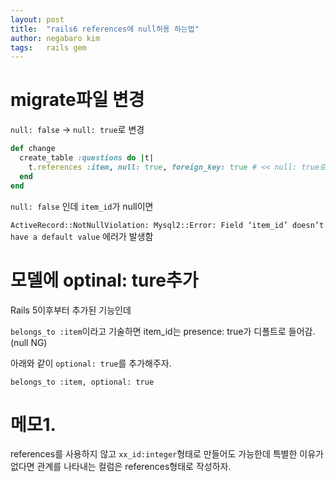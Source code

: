 ```yaml
---
layout: post
title:  "rails6 references에 null허용 하는법"
author: negabaro kim
tags:	rails gem
---
```


# migrate파일 변경

`null: false` -> `null: true`로 변경


```ruby
def change
  create_table :questions do |t|
    t.references :item, null: true, foreign_key: true # << null: true로 변경
  end
end
```

`null: false` 인데 `item_id`가 null이면

`ActiveRecord::NotNullViolation: Mysql2::Error: Field ‘item_id’ doesn’t have a default value`
에러가 발생함


# 모델에 optinal: ture추가


Rails 5이후부터 추가된 기능인데

`belongs_to :item`이라고 기술하면 item_id는 presence: true가 디폴트로 들어감.(null NG)

아래와 같이 `optional: true`를 추가해주자.

```
belongs_to :item, optional: true
```


# 메모1. 

references를 사용하지 않고
`xx_id:integer`형태로 만들어도 가능한데
특별한 이유가 없다면 관계를 나타내는 컬럼은 references형태로 작성하자.
